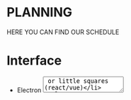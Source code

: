 
# PLANNING 
HERE YOU CAN FIND OUR SCHEDULE

# Interface
- Electron <textarea> or little squares (react/vue)
# Hex
- Load to buffer (bin)
- bin to hex
